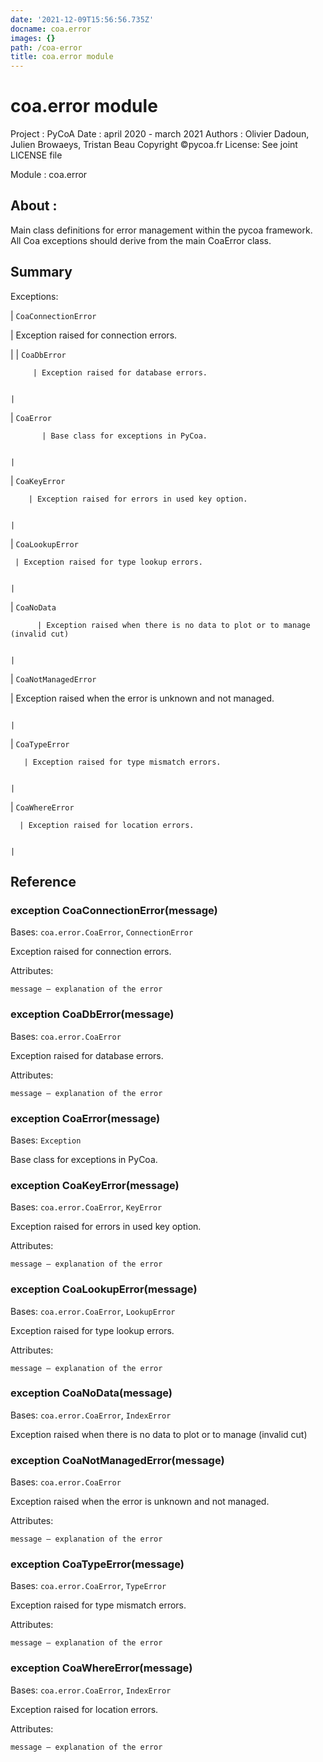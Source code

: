 ```yaml
---
date: '2021-12-09T15:56:56.735Z'
docname: coa.error
images: {}
path: /coa-error
title: coa.error module
---
```


# coa.error module

Project : PyCoA
Date :    april 2020 - march 2021
Authors : Olivier Dadoun, Julien Browaeys, Tristan Beau
Copyright ©pycoa.fr
License: See joint LICENSE file

Module : coa.error

## About :

Main class definitions for error management within the pycoa framework.
All Coa exceptions should derive from the main CoaError class.

## Summary

Exceptions:

| `CoaConnectionError`

 | Exception raised for connection errors.

 |
| `CoaDbError`

         | Exception raised for database errors.

                                                                                                                                                                         |
| `CoaError`

           | Base class for exceptions in PyCoa.

                                                                                                                                                                           |
| `CoaKeyError`

        | Exception raised for errors in used key option.

                                                                                                                                                               |
| `CoaLookupError`

     | Exception raised for type lookup errors.

                                                                                                                                                                      |
| `CoaNoData`

          | Exception raised when there is no data to plot or to manage (invalid cut)

                                                                                                                                     |
| `CoaNotManagedError`

 | Exception raised when the error is unknown and not managed.

                                                                                                                                                   |
| `CoaTypeError`

       | Exception raised for type mismatch errors.

                                                                                                                                                                    |
| `CoaWhereError`

      | Exception raised for location errors.

                                                                                                                                                                         |
## Reference


### exception CoaConnectionError(message)
Bases: `coa.error.CoaError`, `ConnectionError`

Exception raised for connection errors.

Attributes:

    message – explanation of the error


### exception CoaDbError(message)
Bases: `coa.error.CoaError`

Exception raised for database errors.

Attributes:

    message – explanation of the error


### exception CoaError(message)
Bases: `Exception`

Base class for exceptions in PyCoa.


### exception CoaKeyError(message)
Bases: `coa.error.CoaError`, `KeyError`

Exception raised for errors in used key option.

Attributes:

    message – explanation of the error


### exception CoaLookupError(message)
Bases: `coa.error.CoaError`, `LookupError`

Exception raised for type lookup errors.

Attributes:

    message – explanation of the error


### exception CoaNoData(message)
Bases: `coa.error.CoaError`, `IndexError`

Exception raised when there is no data to plot or to manage (invalid cut)


### exception CoaNotManagedError(message)
Bases: `coa.error.CoaError`

Exception raised when the error is unknown and not managed.

Attributes:

    message – explanation of the error


### exception CoaTypeError(message)
Bases: `coa.error.CoaError`, `TypeError`

Exception raised for type mismatch errors.

Attributes:

    message – explanation of the error


### exception CoaWhereError(message)
Bases: `coa.error.CoaError`, `IndexError`

Exception raised for location errors.

Attributes:

    message – explanation of the error
